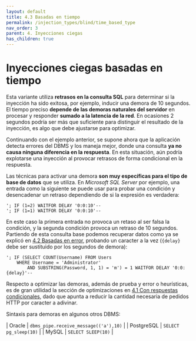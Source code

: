 ```yaml
---
layout: default
title: 4.3 Basadas en tiempo
permalink: /injection_types/blind/time_based_type
nav_order: 3
parent: 4. Inyecciones ciegas
has_children: true
---
```


# Inyecciones ciegas basadas en tiempo

Esta variante utiliza **retrasos en la consulta SQL** para determinar si la inyección ha sido exitosa, por ejemplo, inducir una demora de 10 segundos. El tiempo preciso **depende de las demoras naturales del servidor** en procesar y responder **sumado a la latencia de la red**. En ocasiones 2 segundos podría ser más que suficiente para distinguir el resultado de la inyección, es algo que debe ajustarse para optimizar.

Continuando con el ejemplo anterior, se supone ahora que la aplicación detecta errores del DBMS y los maneja mejor, donde una consulta **ya no causa ninguna diferencia en la respuesta**. En esta situación, aún podría explotarse una inyección al provocar retrasos de forma condicional en la respuesta. 

Las técnicas para activar una demora **son muy específicas para el tipo de base de datos** que se utiliza. En *Microsoft SQL Server* por ejemplo, una entrada como la siguiente se puede usar para probar una condición y desencadenar un retraso dependiendo de si la expresión es verdadera:

```
'; IF (1=2) WAITFOR DELAY '0:0:10'-- 
'; IF (1=1) WAITFOR DELAY '0:0:10'-- 
```

En este caso la primera entrada no provoca un retaso al ser falsa la condición, y la segunda condición provoca un retraso de 10 segundos. Partiendo de esta consulta base podemos recuperar datos como ya se explicó en [4.2 Basadas en error](/test-page/injection_types/blind/error_based_type), probando un caracter a la vez (`{delay}` debe ser sustituido por los segundos de demora):

```
'; IF (SELECT COUNT(Username) FROM Users 
    WHERE Username = 'Administrator' 
        AND SUBSTRING(Password, 1, 1) = 'm') = 1 WAITFOR DELAY '0:0:{delay}'--
```

Respecto a optimizar las demoras, además de prueba y error o heurísticas, es de gran utilidad la sección de optimizaciones en [4.1 Con respuestas condicionales](/test-page/injection_types/blind/conditional_type#optimizaciones), dado que apunta a reducir la cantidad necesaria de pedidos HTTP por caracter a adivinar.

Sintaxis para demoras en algunos otros DBMS:

| Oracle | `dbms_pipe.receive_message(('a'),10)` |
| PostgreSQL | `SELECT pg_sleep(10)` |
| MySQL | `SELECT SLEEP(10)` |